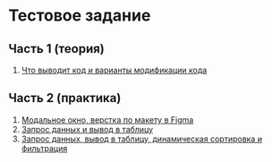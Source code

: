 # Тестовое задание

## Часть 1 (теория)

1. [Что выводит код и варианты модификации кода](https://d-ogarkov.github.io/frontend-theory-and-practice/theory/theory.md)

## Часть 2 (практика)

1. [Модальное окно, верстка по макету в Figma](https://d-ogarkov.github.io/frontend-theory-and-practice/practice-1/index.html)
2. [Запрос данных и вывод в таблицу](https://d-ogarkov.github.io/frontend-theory-and-practice/practice-2/index.html)
3. [Запрос данных, вывод в таблицу, динамическая сортировка и фильтрация](https://d-ogarkov.github.io/frontend-theory-and-practice/practice-3/index.html)
